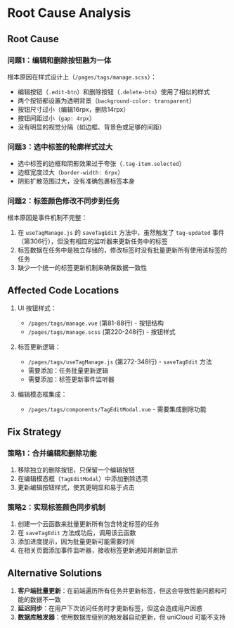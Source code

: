 # Root Cause Analysis

## Root Cause

### 问题1：编辑和删除按钮融为一体
根本原因在样式设计上（`/pages/tags/manage.scss`）：
- 编辑按钮（`.edit-btn`）和删除按钮（`.delete-btn`）使用了相似的样式
- 两个按钮都设置为透明背景（`background-color: transparent`）
- 按钮尺寸过小（编辑16rpx，删除14rpx）
- 按钮间距过小（`gap: 4rpx`）
- 没有明显的视觉分隔（如边框、背景色或足够的间距）

### 问题3：选中标签的轮廓样式过大
- 选中标签的边框和阴影效果过于夸张（`.tag-item.selected`）
- 边框宽度过大（`border-width: 6rpx`）
- 阴影扩散范围过大，没有准确包裹标签本身

### 问题2：标签颜色修改不同步到任务
根本原因是事件机制不完整：
1. 在 `useTagManage.js` 的 `saveTagEdit` 方法中，虽然触发了 `tag-updated` 事件（第306行），但没有相应的监听器来更新任务中的标签
2. 标签数据在任务中是独立存储的，修改标签时没有批量更新所有使用该标签的任务
3. 缺少一个统一的标签更新机制来确保数据一致性

## Affected Code Locations

1. UI 按钮样式：
   - `/pages/tags/manage.vue` (第81-88行) - 按钮结构
   - `/pages/tags/manage.scss` (第220-248行) - 按钮样式

2. 标签更新逻辑：
   - `/pages/tags/useTagManage.js` (第272-348行) - `saveTagEdit` 方法
   - 需要添加：任务批量更新逻辑
   - 需要添加：标签更新事件监听器

3. 编辑模态框集成：
   - `/pages/tags/components/TagEditModal.vue` - 需要集成删除功能

## Fix Strategy

### 策略1：合并编辑和删除功能
1. 移除独立的删除按钮，只保留一个编辑按钮
2. 在编辑模态框（`TagEditModal`）中添加删除选项
3. 更新编辑按钮样式，使其更明显和易于点击

### 策略2：实现标签颜色同步机制
1. 创建一个云函数来批量更新所有包含特定标签的任务
2. 在 `saveTagEdit` 方法成功后，调用该云函数
3. 添加进度提示，因为批量更新可能需要时间
4. 在相关页面添加事件监听器，接收标签更新通知并刷新显示

## Alternative Solutions

1. **客户端批量更新**：在前端遍历所有任务并更新标签，但这会导致性能问题和可能的数据不一致
2. **延迟同步**：在用户下次访问任务时才更新标签，但这会造成用户困惑
3. **数据库触发器**：使用数据库级别的触发器自动更新，但 uniCloud 可能不支持